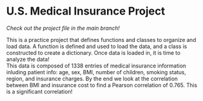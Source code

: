 # U.S. Medical Insurance Project
_Check out the project file in the main branch!_

This is a practice project that defines functions and classes to organize and load data.
A function is defined and used to load the data, and a class is constructed to create a dictionary.
Once data is loaded in, it is time to analyze the data!  
This data is composed of 1338 entries of medical insurance information inluding patient info: age, sex, BMI, number of children, smoking status, region, and insurance charges.
By the end we look at the correlation between BMI and insurance cost to find a Pearson correlation of 0.765. This is a significant correlation! 
